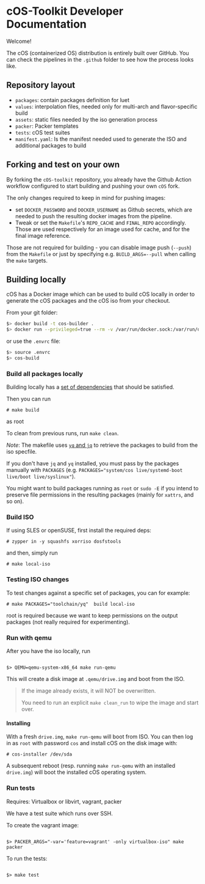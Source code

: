 # cOS-Toolkit Developer Documentation

Welcome!

The cOS (containerized OS) distribution is entirely built over GitHub. You can check the pipelines in the `.github` folder to see how the process looks like.

## Repository layout

- `packages`: contain packages definition for luet
- `values`: interpolation files, needed only for multi-arch and flavor-specific build
- `assets`: static files needed by the iso generation process
- `packer`: Packer templates
- `tests`: cOS test suites
- `manifest.yaml`: Is the manifest needed used to generate the ISO and additional packages to build

## Forking and test on your own

By forking the `cOS-toolkit` repository, you already have the Github Action workflow configured to start building and pushing your own `cOS` fork.

The only changes required to keep in mind for pushing images:
- set `DOCKER_PASSWORD` and `DOCKER_USERNAME` as Github secrets, which are needed to push the resulting docker images from the pipeline. 
- Tweak or set the `Makefile`'s `REPO_CACHE` and `FINAL_REPO` accordingly. Those are used respectively for an image used for cache, and for the final image reference.

Those are not required for building - you can disable image push (`--push`) from the `Makefile` or just by specifying e.g. `BUILD_ARGS=--pull` when calling the `make` targets.

## Building locally

cOS has a Docker image which can be used to build cOS locally in order to generate the cOS packages and the cOS iso from your checkout.

From your git folder:

```bash
$> docker build -t cos-builder .
$> docker run --privileged=true --rm -v /var/run/docker.sock:/var/run/docker.sock -v $PWD:/cOS cos-builder
```

or use the `.envrc` file:

```bash
$> source .envrc
$> cos-build
```

### Build all packages locally

Building locally has a [set of dependencies](dependencies.md) that
should be satisfied.

Then you can run
```
# make build
```
as root


To clean from previous runs, run `make clean`.

_Note_: The makefile uses [`yq` and `jq`](dev.md#yq-and-jq) to
retrieve the packages to build from the iso specfile.

If you don't have `jq` and `yq` installed, you must pass by the packages manually with `PACKAGES` (e.g. `PACKAGES="system/cos live/systemd-boot live/boot live/syslinux"`).

You might want to build packages running as `root` or `sudo -E` if you intend to preserve file permissions in the resulting packages (mainly for `xattrs`, and so on).

### Build ISO

If using SLES or openSUSE, first install the required deps:

```
# zypper in -y squashfs xorriso dosfstools
```

and then, simply run

```
# make local-iso
```

### Testing ISO changes

To test changes against a specific set of packages, you can for example:

```
# make PACKAGES="toolchain/yq"  build local-iso
```

root is required because we want to keep permissions on the output packages (not really required for experimenting).

### Run with qemu

After you have the iso locally, run

```

$> QEMU=qemu-system-x86_64 make run-qemu

```

This will create a disk image at `.qemu/drive.img` and boot from the ISO.

>
> If the image already exists, it will NOT be overwritten.
>
> You need to run an explicit `make clean_run` to wipe the image and
> start over.
>

#### Installing

With a fresh `drive.img`, `make run-qemu` will boot from ISO. You can then log in as `root` with password `cos` and install cOS on
the disk image with:

```
# cos-installer /dev/sda
```

A subsequent reboot (resp. running `make run-qemu` with an installed
`drive.img`) will boot the installed cOS operating system.



### Run tests

Requires: Virtualbox or libvirt, vagrant, packer

We have a test suite which runs over SSH.

To create the vagrant image:

```

$> PACKER_ARGS="-var='feature=vagrant' -only virtualbox-iso" make packer

```

To run the tests:

```

$> make test

```
